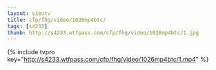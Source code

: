 ```yaml
--- 
layout: sieutv
title: cfp/fhg/video/1026mp4btc/
tags: [s4233]
thumb: http://s4233.wtfpass.com/cfp/fhg/video/1026mp4btc/1.jpg
---
```

{% include tvpro key="http://s4233.wtfpass.com/cfp/fhg/video/1026mp4btc/1.mp4" %} 
